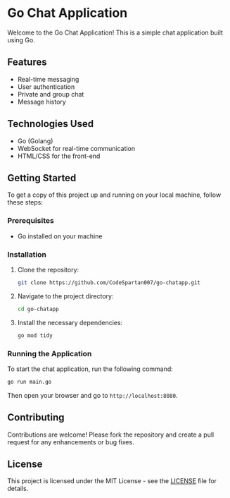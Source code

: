 # Go Chat Application

Welcome to the Go Chat Application! This is a simple chat application built using Go.

## Features

- Real-time messaging
- User authentication
- Private and group chat
- Message history

## Technologies Used

- Go (Golang)
- WebSocket for real-time communication
- HTML/CSS for the front-end

## Getting Started

To get a copy of this project up and running on your local machine, follow these steps:

### Prerequisites

- Go installed on your machine

### Installation

1. Clone the repository:
   ```bash
   git clone https://github.com/CodeSpartan007/go-chatapp.git
   ```

2. Navigate to the project directory:
   ```bash
   cd go-chatapp
   ```

3. Install the necessary dependencies:
   ```bash
   go mod tidy
   ```

### Running the Application

To start the chat application, run the following command:

```bash
go run main.go
```

Then open your browser and go to `http://localhost:8080`.

## Contributing

Contributions are welcome! Please fork the repository and create a pull request for any enhancements or bug fixes.

## License

This project is licensed under the MIT License - see the [LICENSE](LICENSE) file for details.
